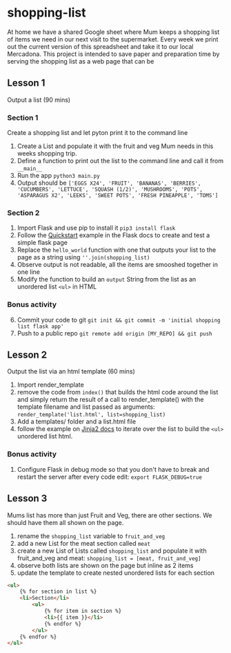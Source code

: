 # shopping-list
At home we have a shared Google sheet where Mum keeps a shopping list of items we need in our next visit to the 
supermarket. Every week we print out the current version of this spreadsheet and take it to our local Mercadona. 
This project is intended to save paper and preparation time by serving the shopping list as a web page that can be

## Lesson 1
Output a list (90 mins)
### Section 1
Create a shopping list and let pyton print it to the command line
1. Create a List and populate it with the fruit and veg Mum needs in this weeks shopping trip.
2. Define a function to print out the list to the command line and call it from `__main__`
3. Run the app `python3 main.py`
4. Output should be `['EGGS X24', 'FRUIT', 'BANANAS', 'BERRIES', 'CUCUMBERS', 'LETTUCE', 'SQUASH (1/2)', 'MUSHROOMS', 'POTS', 'ASPARAGUS X2', 'LEEKS', 'SWEET POTS', 'FRESH PINEAPPLE', 'TOMS']`

### Section 2
1. Import Flask and use pip to install it `pip3 install flask`
2. Follow the [Quickstart](https://flask.palletsprojects.com/en/1.1.x/quickstart/) example in the Flask docs to create 
and test a simple flask page
3. Replace the `hello_world` function with one that outputs your list to the page as a string using `''.join(shopping_list)`
4. Observe output is not readable, all the items are smooshed together in one line
5. Modify the function to  build an `output` String from the list as an unordered list `<ul>` in HTML
### Bonus activity
6. Commit your code to git `git init && git commit -m 'initial shopping list flask app'`
7. Push to a public repo `git remote add origin [MY_REPO] && git push`

## Lesson 2
Output the list via an html template (60 mins)

1. Import render_template
2. remove the code from `index()` that builds the html code around the list and simply return the  result of a call to 
render_template() with the template filename and list passed as arguments:
`render_template('list.html', list=shopping_list)`
3. Add a templates/ folder and a list.html file
4. follow the example on [Jinja2 docs](https://jinja.palletsprojects.com/en/2.11.x/templates/) to iterate over the list
to build the `<ul>` unordered list html.

### Bonus activity
1. Configure Flask in debug mode so that you don't have to break and restart the server after every code edit:
`export FLASK_DEBUG=true`

## Lesson 3
Mums list has more than just Fruit and Veg, there are other sections. We should have them all shown on the page.
1. rename the `shopping_list` variable to `fruit_and_veg`
2. add a new List for the meat section called `meat`
3. create a new List of Lists called `shopping_list` and populate it with fruit_and_veg and meat:
`shopping_list = [meat, fruit_and_veg]`
4. observe both lists are shown on the page but inline as 2 items
5. update the template to create nested unordered lists for each section
```html
<ul>
    {% for section in list %}
    <li>Section</li>
        <ul>
            {% for item in section %}
            <li>{{ item }}</li>
            {% endfor %}
        </ul>
    {% endfor %}
</ul>
```